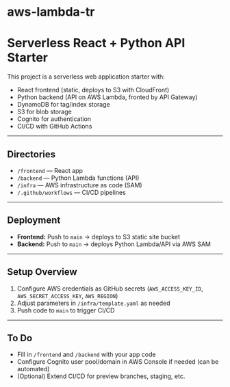 # aws-lambda-tr
# Serverless React + Python API Starter

This project is a serverless web application starter with:
- React frontend (static, deploys to S3 with CloudFront)
- Python backend (API on AWS Lambda, fronted by API Gateway)
- DynamoDB for tag/index storage
- S3 for blob storage
- Cognito for authentication
- CI/CD with GitHub Actions

---

## Directories

- `/frontend` — React app
- `/backend` — Python Lambda functions (API)
- `/infra` — AWS infrastructure as code (SAM)
- `/.github/workflows` — CI/CD pipelines

---

## Deployment

- **Frontend:** Push to `main` → deploys to S3 static site bucket
- **Backend:** Push to `main` → deploys Python Lambda/API via AWS SAM

---

## Setup Overview

1. Configure AWS credentials as GitHub secrets (`AWS_ACCESS_KEY_ID`, `AWS_SECRET_ACCESS_KEY`, `AWS_REGION`)
2. Adjust parameters in `/infra/template.yaml` as needed
3. Push code to `main` to trigger CI/CD

---

## To Do

- Fill in `/frontend` and `/backend` with your app code
- Configure Cognito user pool/domain in AWS Console if needed (can be automated)
- (Optional) Extend CI/CD for preview branches, staging, etc.
